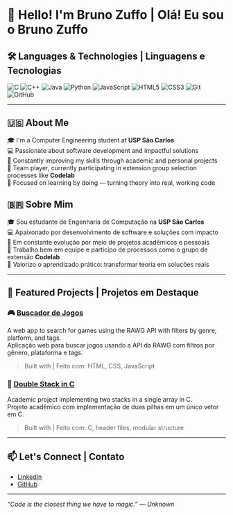 # 👋 Hello! I'm Bruno Zuffo | Olá! Eu sou o Bruno Zuffo

## 🛠️ Languages & Technologies | Linguagens e Tecnologias

![C](https://img.shields.io/badge/-C-00599C?logo=c&logoColor=white)
![C++](https://img.shields.io/badge/-C++-00599C?logo=c%2B%2B&logoColor=white)
![Java](https://img.shields.io/badge/-Java-007396?logo=java&logoColor=white)
![Python](https://img.shields.io/badge/-Python-3776AB?logo=python&logoColor=white)
![JavaScript](https://img.shields.io/badge/-JavaScript-F7DF1E?logo=javascript&logoColor=000)
![HTML5](https://img.shields.io/badge/-HTML5-E34F26?logo=html5&logoColor=white)
![CSS3](https://img.shields.io/badge/-CSS3-1572B6?logo=css3&logoColor=white)
![Git](https://img.shields.io/badge/-Git-F05032?logo=git&logoColor=white)
![GitHub](https://img.shields.io/badge/-GitHub-181717?logo=github&logoColor=white)

---

## 🇺🇸 About Me

🎓 I'm a Computer Engineering student at **USP São Carlos**  
💻 Passionate about software development and impactful solutions  
🌱 Constantly improving my skills through academic and personal projects  
🤝 Team player, currently participating in extension group selection processes like **Codelab**  
🚀 Focused on learning by doing — turning theory into real, working code  

## 🇧🇷 Sobre Mim

🎓 Sou estudante de Engenharia de Computação na **USP São Carlos**  
💻 Apaixonado por desenvolvimento de software e soluções com impacto  
🌱 Em constante evolução por meio de projetos acadêmicos e pessoais  
🤝 Trabalho bem em equipe e participo de processos como o grupo de extensão **Codelab**  
🚀 Valorizo o aprendizado prático: transformar teoria em soluções reais  

---

## 📌 Featured Projects | Projetos em Destaque

### 🎮 [Buscador de Jogos](https://github.com/CLQueirozz/Codelab)
A web app to search for games using the RAWG API with filters by genre, platform, and tags.  
Aplicação web para buscar jogos usando a API da RAWG com filtros por gênero, plataforma e tags.  
> Built with | Feito com: HTML, CSS, JavaScript

### 🧩 [Double Stack in C](https://github.com/BrunoZuffo/Double-Stack)
Academic project implementing two stacks in a single array in C.  
Projeto acadêmico com implementação de duas pilhas em um único vetor em C.  
> Built with | Feito com: C, header files, modular structure

---

## 📫 Let's Connect | Contato

- [LinkedIn](https://www.linkedin.com/in/bruno-zuffo-351849295/)
- [GitHub](https://github.com/BrunoZuffo)

---

_“Code is the closest thing we have to magic.” — Unknown_
